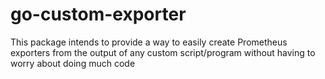 # go-custom-exporter
This package intends to provide a way to easily create Prometheus exporters from the output of any custom script/program without having to worry about doing much code
